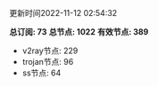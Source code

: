 更新时间2022-11-12 02:54:32

**总订阅: 73**
**总节点: 1022**
**有效节点: 389**
- v2ray节点: 229
- trojan节点: 96
- ss节点: 64
